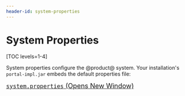 ```yaml
---
header-id: system-properties
---
```


# System Properties

[TOC levels=1-4]

System properties configure the @product@ system. Your
installation's `portal-impl.jar` embeds the default properties file: 

<p>
<span style="font-size:18px;">
<a href="@platform-ref@/7.2-latest/propertiesdoc/system.properties.html">
<code>system.properties</code>
<span class="opens-new-window-accessible"> (Opens New Window)</span>
</a>
</span>
</p>
